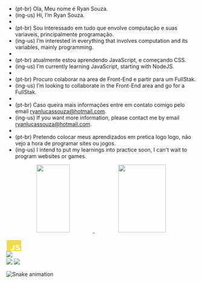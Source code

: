 -  (pt-br) Ola, Meu nome é Ryan Souza.
-  (ing-us) Hi, I’m Ryan Souza.
-  
-  (pt-br) Sou interessado em tudo que envolve computação e suas variaveis, principalmente programação.
-  (ing-us) I’m interested in everything that involves computation and its variables, mainly programming.
-  
-  (pt-br) atualmente estou aprendendo JavaScript, e começando CSS.
-  (ing-us) I’m currently learning JavaScript, starting with NodeJS.
-  
-  (pt-br) Procuro colaborar na area de Front-End e partir para um FullStak.
-  (ing-us) I’m looking to collaborate in the Front-End area and go for a FullStak.
-  
-  (pt-br) Caso queira mais informações entre em contato comigo pelo email ryanlucassouza@hotmail.com.
-  (ing-us) If you want more information, please contact me by email ryanlucassouza@hotmail.com.
-
- (pt-br) Pretendo colocar meus aprendizados em pretica logo logo, não vejo a hora de programar sites ou jogos.
- (ing-us) I intend to put my learnings into practice soon, I can't wait to program websites or games.

<div align="center">
  <a href="https://github.com/Souza-Ryan">
  <img height="180em" src="https://github-readme-stats.vercel.app/api?username=Souza-Ryan&show_icons=true&theme=dark&include_all_commits=true&count_private=true" <img width="42%" src="link">
  <img height="180em" src="https://github-readme-stats.vercel.app/api/top-langs/?username=Souza-Ryan&layout=compact&langs_count=7&theme=dark" <img width="50%" src="link">
</div>
<div style="display: inline_block"><br>
  <img align="center" alt="Ryan-Js" height="30" width="40" src="https://raw.githubusercontent.com/devicons/devicon/master/icons/javascript/javascript-plain.svg">
  <isrc="https://media.discordapp.net/attachments/639956127056134178/890373478988013628/Publicacoes_Instagram_1_1.png?width=676&height=676">
</div>
  <img heigth="100em" src='https://avataaars.io/?avatarStyle=Circle&topType=ShortHairShortCurly&accessoriesType=Round&hairColor=BrownDark&facialHairType=Blank&clotheType=Hoodie&clotheColor=Black&eyeType=WinkWacky&eyebrowType=DefaultNatural&mouthType=Twinkle&skinColor=Light'
/>
 
<div> 
  <a href="https://www.instagram.com/ryan_lucas321/" target="_blank"><img src="https://img.shields.io/badge/-Instagram-%23E4405F?style=for-the-badge&logo=instagram&logoColor=white" target="_blank"></a>
  <a href="https://www.linkedin.com/in/ryan-souza-077131223/" target="_blank"><img src="https://img.shields.io/badge/-LinkedIn-%230077B5?style=for-the-badge&logo=linkedin&logoColor=white" target="_blank"></a> 
 
  ![Snake animation](https://github.com/Souza-Ryan/Souza-Ryan/blob/output/github-contribution-grid-snake.svg)
 
</div>

